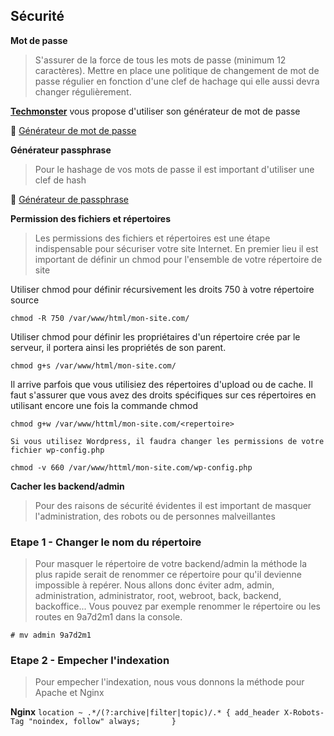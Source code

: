 
## Sécurité
**Mot de passe**
>S'assurer de la force de tous les mots de passe (minimum 12 caractères). Mettre en place une politique de changement de mot de passe régulier en fonction d'une clef de hachage qui elle aussi devra changer régulièrement.

[**Techmonster**](https://techmonster.info) vous propose d'utiliser son générateur de mot de passe

:link: [Générateur de mot de passe](https://techmonster.info/password-generator)

**Générateur passphrase**
> Pour le hashage de vos mots de passe il est important d'utiliser une clef de hash
> 
:link: [Générateur de passphrase](https://techmonster.info/passphrase-generator)


**Permission des fichiers et répertoires**
>Les permissions des fichiers et répertoires est une étape indispensable pour sécuriser votre site Internet. En premier lieu il est important de définir un chmod pour l'ensemble de votre répertoire de site

Utiliser chmod pour définir récursivement les droits 750 à votre répertoire source

`chmod -R 750 /var/www/html/mon-site.com/`

Utiliser chmod pour définir les propriétaires d'un répertoire crée par le serveur, il portera ainsi les propriétés de son parent.

`chmod g+s /var/www/html/mon-site.com/`

Il arrive parfois que vous utilisiez des répertoires d'upload ou de cache. Il faut s'assurer que vous avez des droits spécifiques sur ces répertoires en utilisant encore une fois la commande chmod

`chmod g+w /var/www/httml/mon-site.com/<repertoire>`

````
Si vous utilisez Wordpress, il faudra changer les permissions de votre fichier wp-config.php
````

`chmod -v 660 /var/www/httml/mon-site.com/wp-config.php`


**Cacher les backend/admin**
> Pour des raisons de sécurité évidentes il est important de masquer l'administration, des robots ou de personnes malveillantes

### Etape 1 - Changer le nom du répertoire
> Pour masquer le répertoire de votre backend/admin la méthode la plus rapide serait de renommer ce répertoire pour qu'il devienne impossible à repérer. Nous allons donc éviter adm, admin, administration, administrator, root, webroot, back, backend, backoffice...
> Vous pouvez par exemple renommer le répertoire ou les routes en 9a7d2m1 dans la console.

`# mv admin 9a7d2m1`

### Etape 2 - Empecher l'indexation
> Pour empecher l'indexation, nous vous donnons la méthode pour Apache et Nginx

**Nginx**
`location ~ .*/(?:archive|filter|topic)/.* {
    add_header X-Robots-Tag "noindex, follow" always;      
}`
